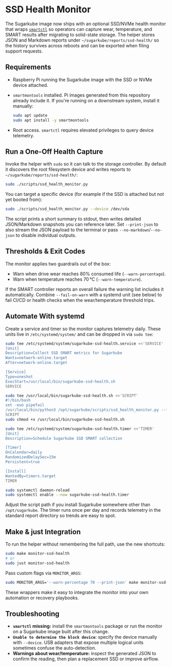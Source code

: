 # SSD Health Monitor

The Sugarkube image now ships with an optional SSD/NVMe health monitor that wraps
[`smartctl`](https://manpages.debian.org/smartmontools/smartctl.8.en.html) so operators can
capture wear, temperature, and SMART results after migrating to solid-state storage.
The helper stores JSON and Markdown reports under `~/sugarkube/reports/ssd-health/` so the
history survives across reboots and can be exported when filing support requests.

## Requirements

- Raspberry Pi running the Sugarkube image with the SSD or NVMe device attached.
- `smartmontools` installed. Pi images generated from this repository already include it. If
  you're running on a downstream system, install it manually:

  ```bash
  sudo apt update
  sudo apt install -y smartmontools
  ```

- Root access. `smartctl` requires elevated privileges to query device telemetry.

## Run a One-Off Health Capture

Invoke the helper with `sudo` so it can talk to the storage controller. By default it discovers
the root filesystem device and writes reports to `~/sugarkube/reports/ssd-health/`:

```bash
sudo ./scripts/ssd_health_monitor.py
```

You can target a specific device (for example if the SSD is attached but not yet booted from):

```bash
sudo ./scripts/ssd_health_monitor.py --device /dev/sda
```

The script prints a short summary to stdout, then writes detailed JSON/Markdown snapshots you can
reference later. Set `--print-json` to also stream the JSON payload to the terminal or pass
`--no-markdown`/`--no-json` to disable individual outputs.

## Thresholds & Exit Codes

The monitor applies two guardrails out of the box:

- Warn when drive wear reaches 80% consumed life (`--warn-percentage`).
- Warn when temperature reaches 70 °C (`--warn-temperature`).

If the SMART controller reports an overall failure the warning list includes it automatically.
Combine `--fail-on-warn` with a systemd unit (see below) to fail CI/CD or health checks when the
wear/temperature threshold trips.

## Automate With systemd

Create a service and timer so the monitor captures telemetry daily. These units live in
`/etc/systemd/system/` and can be dropped in via `sudo tee`:

```bash
sudo tee /etc/systemd/system/sugarkube-ssd-health.service <<'SERVICE'
[Unit]
Description=Collect SSD SMART metrics for Sugarkube
Wants=network-online.target
After=network-online.target

[Service]
Type=oneshot
ExecStart=/usr/local/bin/sugarkube-ssd-health.sh
SERVICE

sudo tee /usr/local/bin/sugarkube-ssd-health.sh <<'SCRIPT'
#!/bin/bash
set -euo pipefail
/usr/local/bin/python3 /opt/sugarkube/scripts/ssd_health_monitor.py --fail-on-warn --print-json
SCRIPT
sudo chmod +x /usr/local/bin/sugarkube-ssd-health.sh

sudo tee /etc/systemd/system/sugarkube-ssd-health.timer <<'TIMER'
[Unit]
Description=Schedule Sugarkube SSD SMART collection

[Timer]
OnCalendar=daily
RandomizedDelaySec=15m
Persistent=true

[Install]
WantedBy=timers.target
TIMER

sudo systemctl daemon-reload
sudo systemctl enable --now sugarkube-ssd-health.timer
```

Adjust the script path if you install Sugarkube somewhere other than `/opt/sugarkube`. The timer
runs once per day and records telemetry in the standard report directory so trends are easy to
spot.

## Make & just Integration

To run the helper without remembering the full path, use the new shortcuts:

```bash
sudo make monitor-ssd-health
# or
sudo just monitor-ssd-health
```

Pass custom flags via `MONITOR_ARGS`:

```bash
sudo MONITOR_ARGS='--warn-percentage 70 --print-json' make monitor-ssd-health
```

These wrappers make it easy to integrate the monitor into your own automation or recovery
playbooks.

## Troubleshooting

- **`smartctl` missing:** install the `smartmontools` package or run the monitor on a Sugarkube
  image built after this change.
- **`Unable to determine the block device`**: specify the device manually with `--device`. USB
  adapters that expose multiple logical units sometimes confuse the auto-detection.
- **Warnings about wear/temperature:** inspect the generated JSON to confirm the reading, then
  plan a replacement SSD or improve airflow.
